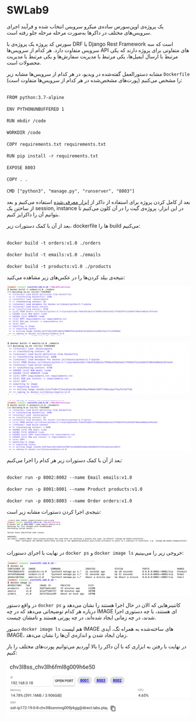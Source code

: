# SWLab9

یک پروژه‌ی اوپن‌سورس ساده‌ی میکرو سرویس انتخاب شده و فرآیند اجرای سرویس‌های مختلف در داکرها به‌صورت مرحله مرحله جلو رفته است.

سورس کد پروژه یک پروژه‌ی با DRF یا Django Rest Framework است که سه سرویس متفاوت دارد. هر کدام از سرویس‌ها API های متفاوتی برای پروژه دارند که یکی مرتبط با ارسال ایمیل‌ها، یکی مرتبط با مدیریت سفارش‌ها و یکی مرتبط با مدیریت محصولات است. 

مشابه دستورالعمل گفته‌شده در ویدیو، در هر کدام از سرویس‌ها مشابه زیر `Dockerfile` را مشخص می‌کنیم (پورت‌های مشخص‌شده در هر کدام از سرویس‌ها متفاوت است):

```

FROM python:3.7-alpine

ENV PYTHONUNBUFFERED 1

RUN mkdir /code

WORKDIR /code

COPY requirements.txt requirements.txt

RUN pip install -r requirements.txt

EXPOSE 8003

COPY . .

CMD ["python3", "manage.py", "runserver", "8003"]

```


بعد از کامل کردن پروژه برای استفاده از داکر از [ابزار معرفی‌شده](https://labs.play-with-docker.com/) استفاده می‌کنیم و بعد از ساختن یک session, instance در این ابزار، پروژه‌ی گیت را در آن کلون می‌کنیم تا بتوانیم آن را داکرایز کنیم.

بعد از آن با کمک دستورات زیر، dockerfile ها را build می‌کنیم:

```

docker build -t orders:v1.0 ./orders

docker build -t emails:v1.0 ./emails

docker build -t products:v1.0 ./products

```


نتیجه‌ی بیلد کردن‌ها را در عکس‌های زیر مشاهده می‌کنید:

![](images/orders_build.png)

![](images/emails_build.png)

![](images/products_build.png)

بعد از آن با کمک دستورات زیر هر کدام را اجرا می‌کنیم:

```

docker run -p 8002:8002 --name Email emails:v1.0

docker run -p 8001:8001 --name Product products:v1.0

docker run -p 8003:8003 --name Order orders:v1.0

```


نتیجه‌ی اجرا کردن دستورات مشابه زیر است:

![](images/emails_run.png)

در نهایت با اجرای دستورات `docker ps` و `docker image ls` خروجی زیر را می‌بینیم:

![](images/docker_result.png)

در واقع دستور `docker ps` کانتینرهایی که الان در حال اجرا هستند را نشان می‌دهد و درباره هر کدام توضیحاتی می‌دهد که در چه IMAGE ای هستند، با چه دستوری اجرا شدند، در چه زمانی ایجاد شده‌اند، در چه پورتی هستند و نامشان چیست.

دستور `docker image ls` هم لیست IMAGE های ساخته‌شده به همراه تگ، آیدی IMAGE، زمان ایجاد شدن و اندازه‌ی آن‌ها را نشان می‌دهد.

در نهایت با رفتن به ابزاری که با آن داکر را بالا آوردیم می‌توانیم پورت‌های مختلف را باز کنیم:

![](images/docker_ports.png)
